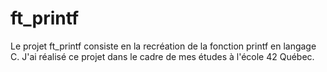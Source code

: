 # ft_printf
Le projet ft_printf consiste en la recréation de la fonction printf en langage C. J'ai réalisé ce projet dans le cadre de mes études à l'école 42 Québec.
